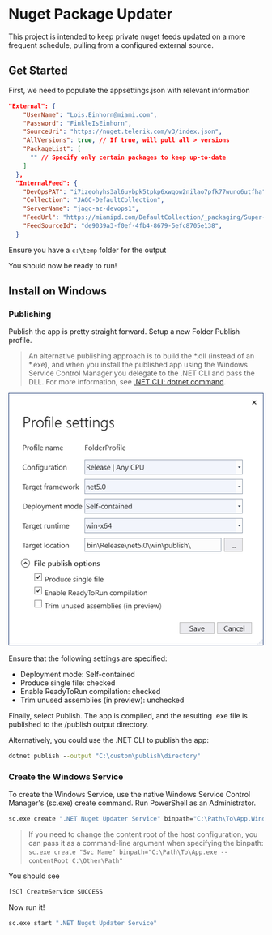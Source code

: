 ﻿# Nuget Package Updater
This project is intended to keep private nuget feeds updated on a 
more frequent schedule, pulling from a configured external source.

## Get Started
First, we need to populate the appsettings.json with relevant information

```json
"External": {
    "UserName": "Lois.Einhorn@miami.com",
    "Password": "FinkleIsEinhorn",
    "SourceUri": "https://nuget.telerik.com/v3/index.json",
    "AllVersions": true, // If true, will pull all > versions
    "PackageList": [
      "" // Specify only certain packages to keep up-to-date
    ]
  },
  "InternalFeed": {
    "DevOpsPAT": "i7izeohyhs3al6uybpk5tpkp6xwqow2nilao7pfk77wuno6utfha", 
    "Collection": "JAGC-DefaultCollection", 
    "ServerName": "jagc-az-devops1",
    "FeedUrl": "https://miamipd.com/DefaultCollection/_packaging/Super-SecretFeed/nuget/v3/index.json",
    "FeedSourceId": "de9039a3-f0ef-4fb4-8679-5efc8705e138",
  }
```

Ensure you have a `c:\temp` folder for the output

You should now be ready to run!

## Install on Windows


### Publishing 
Publish the app is pretty straight forward. Setup a new Folder Publish profile.
> An alternative publishing approach is to build the *.dll (instead of an *.exe), and when you install 
> the published app using the Windows Service Control Manager you delegate to the .NET CLI and pass the DLL. 
> For more information, see [.NET CLI: dotnet command](https://docs.microsoft.com/en-us/dotnet/core/tools/dotnet).

![Publishing image](/.media/publish-settings.png "Local Folder Publish")

Ensure that the following settings are specified:

- Deployment mode: Self-contained
- Produce single file: checked
- Enable ReadyToRun compilation: checked
- Trim unused assemblies (in preview): unchecked

Finally, select Publish. The app is compiled, and the resulting .exe file is published to the /publish output directory.

Alternatively, you could use the .NET CLI to publish the app:
```cmd
dotnet publish --output "C:\custom\publish\directory"
```

### Create the Windows Service

To create the Windows Service, use the native Windows Service Control Manager's (sc.exe) create command. Run PowerShell as an Administrator.
```cmd
sc.exe create ".NET Nuget Updater Service" binpath="C:\Path\To\App.WindowsService.exe"
```

>If you need to change the content root of the host configuration, 
> you can pass it as a command-line argument when specifying the binpath:
> `sc.exe create "Svc Name" binpath="C:\Path\To\App.exe --contentRoot C:\Other\Path"`

You should see 
```cmd
[SC] CreateService SUCCESS
```

Now run it!
```cmd
sc.exe start ".NET Nuget Updater Service"
```
